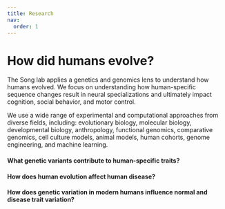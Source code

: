 ```yaml
---
title: Research
nav:
  order: 1
---
```


# How did humans evolve?

The Song lab applies a genetics and genomics lens to understand how humans evolved. We focus on understanding how human-specific sequence changes result in neural specializations and ultimately impact cognition, social behavior, and motor control. 

We use a wide range of experimental and computational approaches from diverse fields, including: evolutionary biology, molecular biology, developmental biology, anthropology, functional genomics, comparative genomics, cell culture models, animal models, human cohorts, genome engineering, and machine learning. 

#### What genetic variants contribute to human-specific traits?

#### How does human evolution affect human disease?

#### How does genetic variation in modern humans influence normal and disease trait variation?

